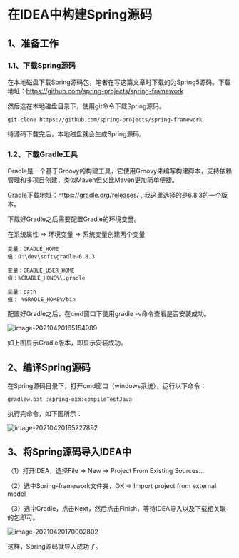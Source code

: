 # 在IDEA中构建Spring源码


## 1、准备工作

### 1.1、下载Spring源码
在本地磁盘下载Spring源码包，笔者在写这篇文章时下载的为Spring5源码。下载地址：https://github.com/spring-projects/spring-framework

然后选在本地磁盘目录下，使用git命令下载Spring源码。
```
git clone https://github.com/spring-projects/spring-framework
```
待源码下载完后，本地磁盘就会生成Spring源码。

### 1.2、下载Gradle工具
Gradle是一个基于Groovy的构建工具，它使用Groovy来编写构建脚本，支持依赖管理和多项目创建，类似Maven但又比Maven更加简单便捷。

Gradle下载地址：https://gradle.org/releases/   , 我这里选择的是6.8.3的一个版本。

下载好Gradle之后需要配置Gradle的环境变量。

在系统属性 => 环境变量 => 系统变量创建两个变量
```
变量：GRADLE_HOME
值：D:\dev\soft\gradle-6.8.3
```
```
变量：GRADLE_USER_HOME
值：%GRADLE_HONE%\.gradle
```
```
变量：path
值： %GRADLE_HOME%/bin
```

配置好Gradle之后，在cmd窗口下使用gradle -v命令查看是否安装成功。   

![image-20210420165154989](https://gitee.com/mask616/images-bed/raw/master/image-20210420165154989.png)

如上图显示Gradle版本，即显示安装成功。

## 2、编译Spring源码
在Spring源码目录下，打开cmd窗口（windows系统），运行以下命令：
```
gradlew.bat :spring-oxm:compileTestJava
```
执行完命令，如下图所示：

![image-20210420165227892](https://gitee.com/mask616/images-bed/raw/master/image-20210420165227892.png)


## 3、将Spring源码导入IDEA中
（1）打开IDEA，选择File => New => Project From Existing Sources…

（2）选中Spring-framework文件夹，OK => Import project from external model

（3）选中Gradle，点击Next，然后点击Finish，等待IDEA导入以及下载相关联的包即可。

![image-20210420170002802](https://gitee.com/mask616/images-bed/raw/master/typora-images/image-20210420170002802.png)


这样，Spring源码就导入成功了。
